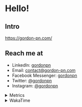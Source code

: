 # Hello!

## Intro

<https://gordon-pn.com/>

## Reach me at

- LinkedIn: [gordonpn](https://www.linkedin.com/in/gordonpn/)
- Email: [contact@gordon-pn.com](mailto:contact@gordon-pn.com)
- Facebook Messenger: [gordonpn](https://www.messenger.com/t/Gordonpn)
- Twitter: [@gordonpn](https://twitter.com/Gordonpn)
- Instagram: [@gordonpn](https://www.instagram.com/gordonpn/)

<details>
  <summary>Metrics</summary>

  <img align="center" src="https://github.com/gordonpn/gordonpn/blob/master/github-metrics.svg" alt="GitHub Metrics">

</details>

<details>
  <summary>WakaTime</summary>

  <!--START_SECTION:waka-->
📊 **This Week I Spent My Time On** 

```text
💬 Programming Languages: 
Other                    21 hrs 13 mins      ████████████████░░░░░░░░░   65.91 % 
TypeScript               2 hrs 51 mins       ██░░░░░░░░░░░░░░░░░░░░░░░   08.88 % 
Brazil Dependency Config 2 hrs 50 mins       ██░░░░░░░░░░░░░░░░░░░░░░░   08.84 % 
JSON                     2 hrs 44 mins       ██░░░░░░░░░░░░░░░░░░░░░░░   08.50 % 
Python                   1 hr 47 mins        █░░░░░░░░░░░░░░░░░░░░░░░░   05.57 % 

🔥 Editors: 
Chrome                   17 hrs 45 mins      ██████████████░░░░░░░░░░░   55.14 % 
iTerm2                   4 hrs 38 mins       ████░░░░░░░░░░░░░░░░░░░░░   14.40 % 
Slack                    3 hrs 31 mins       ███░░░░░░░░░░░░░░░░░░░░░░   10.95 % 
IntelliJ IDEA            2 hrs 43 mins       ██░░░░░░░░░░░░░░░░░░░░░░░   08.44 % 
VS Code                  1 hr 29 mins        █░░░░░░░░░░░░░░░░░░░░░░░░   04.64 % 
```


 Last Updated on 25/04/2025 16:28:18 UTC
<!--END_SECTION:waka-->
</details>
